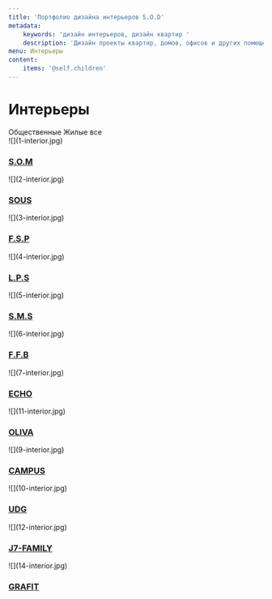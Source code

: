 ```yaml
---
title: 'Портфолио дизайна интерьеров S.O.D'
metadata:
    keywords: 'дизайн интерьеров, дизайн квартир '
    description: 'Дизайн проекты квартир, домов, офисов и других помещений с предоставление полного комплекта чертежей и авторского сопровождения. Заказать проект.'
menu: Интерьеры
content:
    items: '@self.children'
---
```


<h1>Интерьеры</h1>
<span id="interior-public">Общественные </span>
<span id="interior-live">Жилые</span>
<span id="interior-all"> все</span>

<div class="clearfix"></div>

<div class="row">
    <div class="l-33 public" markdown="1">![](1-interior.jpg)
        <div class="mask"><h3><a href="/interior/som"><span>S.O.M</span></a></h3></div>
    </div>
    <div class="l-33 public" markdown="1">![](2-interior.jpg)
        <div class="mask"><h3><a href="/interior/sous"><span>SOUS</span></a></h3></div>
    </div>
    <div class="l-33 public" markdown="1">![](3-interior.jpg)
        <div class="mask"><h3><a href="/interior/fsp"><span>F.S.P</span></a></h3></div>
    </div>
    <div class="l-33 public" markdown="1">![](4-interior.jpg)
        <div class="mask"><h3><a href="/interior/lps"><span>L.P.S</span></a></h3></div>
    </div>
    <div class="l-33 public" markdown="1">![](5-interior.jpg)
        <div class="mask"><h3><a href="/interior/sms"><span>S.M.S</span></a></h3></div>
    </div>
    <div class="l-33 public" markdown="1">![](6-interior.jpg)
        <div class="mask"><h3><a href="/interior/ffb"><span>F.F.B</span></a></h3></div>
    </div>
    <div class="l-33 public" markdown="1">![](7-interior.jpg)
        <div class="mask"><h3><a href="/interior/echo"><span>ECHO</span></a></h3></div>
    </div>
    <div class="l-33 live" markdown="1">![](11-interior.jpg)
        <div class="mask"><h3><a href="/interior/oliva"><span>OLIVA</span></a></h3></div>
    </div>
    <div class="l-33 public" markdown="1">![](9-interior.jpg)
        <div class="mask"><h3><a href="/interior/campus"><span>CAMPUS</span></a></h3></div>
    </div>
    <div class="l-33 public" markdown="1">![](10-interior.jpg)
        <div class="mask"><h3><a href="/interior/udg"><span>UDG</span></a></h3></div>
    </div>
    <div class="l-33 live" markdown="1">![](12-interior.jpg)
        <div class="mask"><h3><a href="/interior/j7-family"><span>J7-FAMILY</span></a></h3></div>
    </div>
    <div class="l-33 live" markdown="1">![](14-interior.jpg)
        <div class="mask"><h3><a href="/interior/grafit"><span>GRAFIT</span></a></h3></div>
    </div>
</div>
